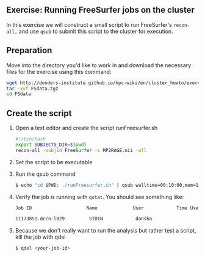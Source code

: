 ## Exercise: Running FreeSurfer jobs on the cluster
In this exercise we will construct a small script to run FreeSurfer's `recon-all,` and use `qsub` to submit this script to the cluster for execution.

## Preparation
Move into the directory you'd like to work in and download the necessary files for the exercise using this command:

```bash
wget http://donders-institute.github.io/hpc-wiki/en/cluster_howto/exercise_freesurfer/FSdata.tgz
tar -xvf FSdata.tgz
cd FSdata
```

## Create the script 

1. Open a text editor and create the script runFreesurfer.sh
    
    ```bash
    #!/bin/bash
    export SUBJECTS_DIR=$(pwd)
    recon-all -subjid FreeSurfer -i MP2RAGE.nii -all
    ```
    
2. Set the script to be executable
 
3. Run the qsub command

    ```bash
    $ echo "cd $PWD; ./runFreesurfer.sh" | qsub walltime=00:10:00,mem=1GB 
    ```
    
4. Verify the job is running with `qstat`. You should see something like:

    ```bash
    Job ID                    Name             User            Time Use S Queue

    11173851.dccn-l029         STDIN            dansha                 0 Q long
    ```
    
5. Because we don't really want to run the analysis but rather test a script, kill the job with qdel

    ```bash
    $ qdel <your-job-id>
    ```
